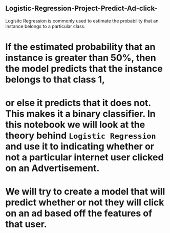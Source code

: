 ## Logistic-Regression-Project-Predict-Ad-click-
Logisitc Regression is commonly used to estimate the probability that an instance belongs to a particular class. 
# If the estimated probability that an instance is greater than 50%, then the model predicts that the instance belongs to that class 1, 
# or else it predicts that it does not. This makes it a binary classifier. In this notebook we will look at the theory behind `Logistic Regression`  and use it to indicating whether or not a particular internet user clicked on an Advertisement. 
# We will try to create a model that will predict whether or not they will click on an ad based off the features of that user. 

